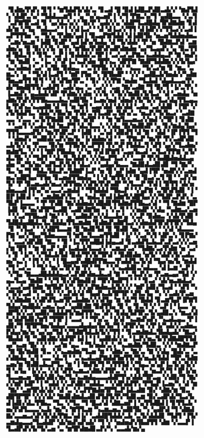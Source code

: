 ▝▊▟▆▞▛▟▚▝▊▜▝▝▆▜▟▟▜▞▟▞▃▝▊▃▟▝█▝▉▟▐▟█▃▛▟▉▃▟▞▞▝▆▟▜▟▚▝▟▟▛▃▚▞▝▜▟▟▃▃▆▜▝▝▄▝▚▞▄▃▅▛▐▝▞▜▝▛▇▃▚▞▜▝▄▟█▃▃▝▞▃▜▝▃▛▇▜▛▃▟▝▊▝▄▞▟▃▚▞▞▝▉▞▛▝▄▟▞▞▄▝▟▟▛▜▃▟█▟▄▜▛▟▇▟▆▝▊▟▟▞▆▝▞▜▄▝▚▟▃▃▞▝▐▝▞▟▐▃▞▝▝▟▝▟▐▃▞▞▜▜▝▟▐▟▛▞▞▜▜▃▞▞▃▟▐▃▛▜▜▜▅▝▃▝▜▞▄▝▛▟▇▞▄▟▐▝▉▃▄▛▇▜▟▟▝▟▐▟▉▜▙▝▅▃▅▜▟▟▅▟▅▃▝▃▆▞▅▃▆▝▐▟█▝▊▟▛▝▄▟▐▟▚▞▙▟▄▝▟▝▜▞▟▟▞▝▛▝▅▝█▟▇▃▛▟▝▃▆▟▅▞▄▝▉▝▉▞▞▞▙▝▄▜▚▝▆▜▙▞▛▟▛▟▚▟▛▟▆▟▅▝▄▞▜▃▄▟▚▝▄▝▉▃▜▜▟▝█▟▃▜▝▝▊▜▃▝▃▛▐▝▊▟▟▟▞▃▜▛▐▝▃▞▃▞▃▛▇▃▚▃▟▟▄▃▛▝▇▝▅▟▚▝▆▝▆▟▊▝▃▝▐▃▝▞▚▛▐▃▚▃▛▟▅▝█▜▚▃▝▟▛▛▇▝▇▟▛▜▟▟▇▞▞▞▙▜▄▞▚▃▚▟▅▟▝▃▞▝▄▜▙▝▉▟▄▃▝▝▃▜▜▜▙▝▞▟▞▝▚▃▃▝▜▞▃▞▆▝▊▝▆▃▝▃▆▃▚▝▄▝▝▜▞▟▐▃▟▜▝▝▆▛▐▜▅▝▚▝█▜▙▟▛▝▝▞▞▝▄▟█▃▙▜▅▟▞▞▚▟▆▜▅▃▅▜▜▝▊▜▝▝▟▝▟▜▅▜▛▃▝▝▊▞▝▞▞▛▇▝▅▟▅▝▜▃▙▟▝▟▄▟▃▃▄▜▚▟▞▜▅▟█▜▜▞▃▟▟▜▝▃▟▞▄▃▝▃▝▃▞▞▝▃▄▝▇▞▃▟▇▝▜▝▉▞▜▝▐▞▃▜▚▝▐▃▆▟▚▝▄▃▙▟▞▟▛▝▛▟▆▞▞▟▅▝▞▞▙▝▞▜▞▞▆▟▊▞▙▜▃▞▝▟▝▃▅▟▄▝▅▟▆▞▛▟▚▜▜▜▙▃▃▃▙▃▚▟▉▜▙▝▐▃▅▞▅▟▝▟▅▟▚▜▞▜▞▞▜▃▞▟▄▜▜▃▄▃▙▝▛▟▚▃▚▃▄▟▇▝▟▝▜▝▅▝▆▜▝▃▄▞▟▟▝▟▞▟▟▝▃▟▄▝▃▞▟▟▊▝▐▜▛▝▞▞▙▜▟▟▜▃▝▟▟▞▚▜▙▞▆▝▛▟▞▃▜▜▃▟▛▃▜▟▚▞▃▝▅▃▛▞▜▞▙▃▞▝▃▟▇▃▃▝▞▃▃▝▃▜▞▛▇▟█▝▚▜▙▝▅▜▛▝▝▝▆▝▆▜▃▃▅▃▞▞▅▟▝▞▜▛▐▝▊▟▇▝▝▃▄▜▝▞▃▟▃▜▟▝▆▃▛▜▝▟▃▜▃▃▚▝▞▟▄▝█▞▆▟▉▟▛▝▄▝▊▞▆▟▄▜▄▞▜▜▜▃▃▃▟▜▞▝▆▞▛▟▛▃▛▝▐▟▉▝▝▃▚▟▝▟▉▟▜▝▟▝▇▝▝▟▟▝▐▛▐▜▜▝▜▝▝▟▅▟▚▝▚▟▉▟▞▃▛▞▅▞▙▝▐▞▟▟▅▞▟▝▝▃▝▛▇▃▛▝▆▞▛▝▛▞▃▟▛▟█▃▙▜▞▞▄▝▛▃▃▝▉▞▆▝▜▜▙▜▞▃▛▜▜▝▛▞▚▛▐▜▟▟▃▜▝▟▜▝▄▞▞▜▃▟▅▞▆▟▆▜▃▝▞▝▐▝▇▛▐▜▙▟▄▝▞▝▅▝▛▟▐▛▇▜▝▃▄▞▙▃▟▝▃▜▃▞▛▛▇▝▄▜▞▟▃▜▙▝▞▝▜▟▜▝▝▟▃▜▃▜▟▟▚▝▞▞▆▃▛▜▃▞▞▝▃▃▛▝▛▞▙▟█▟▅▟▟▃▄▟▅▝▚▞▜▞▅▞▚▟▜▃▛▞▙▜▝▟▃▞▝▝▄▟▄▞▙▃▃▝▇▟▉▟▃▟▊▟▊▝▜▝▇▞▚▜▃▝▅▝▜▝▜▟▃▜▟▃▛▃▜▟▇▛▐▃▛▝▅▝█▝▄▛▐▟▆▝▄▟▐▜▛▝▅▟▛▞▞▃▅▟▅▃▚▟█▜▄▞▜▜▅▝▊▃▅▟▜▜▅▟▄▝▐▝▟▝▆▜▜▞▞▝█▝▉▃▞▃▜▝█▝▝▃▛▞▅▜▞▝▛▝▉▃▅▃▟▞▅▃▞▟▜▜▅▞▞▟▜▞▛▟▚▟▛▝▚▜▃▃▛▝▛▟▐▝▉▜▜▝▟▞▅▟▅▃▃▟▐▜▚▞▚▞▃▃▞▃▆▟▟▝▝▜▜▟▟▟▝▜▙▃▛▝▝▞▄▛▇▝▃▜▛▟▜▟▊▝▐▝▉▛▐▟▊▟▝▃▝▃▆▟▇▟▚▜▃▝▄▝▅▟▃▜▚▟▐▟▆▜▞▟█▜▄▞▞▞▜▟▛▃▛▟▚▝▃▜▙▛▐▃▃▃▝▝▛▝▛▟▉▝▇▞▟▟▅▟▞▟█▟▊▜▜▟▆▟▜▜▙▃▞▟▝▝▜▝▇▟▆▝█▛▐▟▊▝▛▝▅▞▟▜▛▜▃▟█▝▃▟▛▟▇▜▅▝▚▝▞▃▜▝▝▞▅▟▛▝▞▟▄▝▚▟▆▃▞▃▅▝▝▞▃▞▜▜▙▃▟▝▇▞▝▝▄▝▄▟▇▟▚▞▞▟▃▃▙▞▄▝▞▃▛▝▉▟▅▃▝▞▟▞▛▟▉▝▜▟█▟▄▟█▟▃▜▃▜▟▟▄▜▜▃▆▟▆▝▊▟▆▟▚▟▇▜▃▞▞▟▅▟▟▜▛▟▜▜▛▞▜▟▄▝▊▝▚▜▃▞▝▝▞▟█▜▃▃▆▝█▝▆▟▊▜▟▝▉▝▉▟▉▝▅▞▝▃▜▞▝▝▞▟▝▟▃▃▃▛▇▝▄▞▞▜▄▞▜▟▅▃▃▃▜▝▆▜▃▜▃▃▅▜▜▟▊▝▐▞▝▞▃▞▚▜▝▟▛▃▚▝▊▛▇▞▚▝▃▃▞▟▛▟▉▝▇▃▝▝▉▝▐▃▜▜▚▟█▟▐▟▄▃▟▝▊▃▟▟▜▃▙▃▛▃▛▃▞▞▞▃▅▞▆▝█▜▝▝▆▝▊▃▛▝▄▛▐▃▟▃▙▜▃▃▞▞▝▃▆▃▛▃▞▝▜▟▇▞▃▞▛▟▆▝▅▝▃▞▚▝▊▝▐▞▚▝▞▜▟▃▙▜▟▝▉▟▞▜▚▜▞▜▛▟▝▝▉▟▉▟▅▝▅▜▞▝▟▟▚▜▞▃▟▃▅▞▚▃▚▝▐▜▝▞▚▝▐▝█▃▄▟▚▟█▟▛▛▇▃▃▜▚▟▟▜▃▜▞▟▝▜▄▞▅▞▙▝▆▟▟▞▜▝▃▞▃▝▝▜▞▝▆▞▃▜▛▞▆▝▛▞▝▜▃▝▝▞▚▃▟▟▊▃▚▟▃▃▝▟▐▃▆▝▃▛▐▝▞▜▄▝▇▃▃▟█▟▟▟▄▃▞▃▛▟▛▟▅▃▙▃▟▝▇▝▝▃▜▃▛▞▄▝▛▃▅▃▄▞▜▟▝▞▄▃▜▃▄▝▆▟▇▝▝▞▜▝▊▞▟▜▅▟▊▟▝▜▛▞▙▟▛▜▝▝▝▝▊▃▞▝▟▞▅▃▆▟▃▞▞▃▃▞▄▟▜▟▆▝▇▜▙▛▐▞▚▝▛▞▄▛▇▟▅▃▙▜▞▞▞▝▆▛▐▟▊▞▜▃▟▝▝▟▜▝▚▞▜▞▛▃▟▝▚▝▚▟▞▝▞▃▛▟▞▟▝▜▄▟▚▃▙▜▛▜▛▝▟▜▃▜▄▝▚▝▞▃▟▞▛▃▅▝▞▟▆▟▆▝▞▟▛▟▜▃▅▜▛▃▙▟▆▞▞▞▟▜▄▝▆▝▟▞▜▝█▟▟▝▊▃▆▜▄▛▐▛▇▜▜▟▄▞▅▟█▟▞▃▅▃▚▃▞▝▄▟▉▟▇▝▉▟▜▜▄▝▉▝▄▝▊▃▜▝▞▝▃▛▐▝▐▃▃▝▄▟▛▜▞▞▃▞▄▟▉▞▜▟▟▟▜▞▆▟▜▜▚▃▝▟▚▝▊▟▄▜▟▜▛▃▜▞▄▟▉▃▚▝▆▃▞▟▚▞▟▟▜▟▊▞▆▜▝▜▜▛▐▝▃▃▞▝▝▜▚▞▃▝▐▞▟▝▚▃▆▟▚▟▚▝▚▃▟▃▄▃▝▛▐▟▊▞▜▝█▜▛▜▅▞▙▟▄▞▃▃▃▟▄▟▄▞▙▞▙▞▜▝▟▜▛▞▅▝▞▛▐▞▚▟▞▞▃▟▅▃▛▟▄▞▆▞▅▝▄▞▄▞▜▟▝▞▜▟▇▜▟▃▙▜▞▞▜▜▝▝▊▃▆▟▆▟▃▜▙▟▄▟▞▝▇▃▞▜▙▟▟▝▊▝▚▟▊▟▇▞▟▟▜▛▐▟▐▝▐▝▄▟▉▟▞▞▄▝▐▃▛▞▅▃▜▞▛▟▇▟█▜▜▟▄▞▚▃▅▝█▞▝▞▝▝▃▞▆▝▄▃▝▝▜▞▅▟▞▃▚▝▚▃▆▟▇▞▜▟▉▃▝▞▞▝▆▟▇▃▛▝▇▝█▞▆▟▉▝▊▃▝▞▚▃▅▟▆▞▜▃▅▝▆▝▝▟▆▞▃▝▇▞▃▝▇▝▞▟▄▝█▟▞▃▝▃▞▟▇▟▄▝▄▜▝▃▃▝▟▃▜▝▝▃▚▃▟▃▄▛▇▟▟▜▅▜▜▞▜▞▅▃▙▜▟▟▝▜▛▃▜▟▆▃▅▞▆▝▉▟▉▃▙▃▛▜▃▝▆▝▐▝▇▟▜▞▜▝▚▜▜▜▟▝▞▜▄▃▚▞▄▛▐▃▜▞▄▜▞▞▜▝▄▜▄▝▐▞▞▃▝▞▟▝▟▜▚▃▆▃▞▟▇▞▟▜▛▃▝▞▝▝█▝▄▝▅▃▛▞▜▝▐▛▐▞▅▜▃▃▅▃▅▝█▟▞▟▊▞▆▞▜▃▚▃▆▟▄▃▃▃▟▟▛▜▚▞▟▟▞▜▛▃▄▝▞▟▉▞▜▝▇▞▞▞▆▛▐▟▛▝▐▝▚▟▟▝▞▃▛▟▉▞▚▟▟▃▝▝▞▟▛▟▟▜▚▝▛▜▄▛▐▃▅▞▚▝▟▝▆▝▇▞▝▃▆▜▛▟▞▟▞▝▟▝▃▝▞▃▛▛▇▟▅▜▛▜▃▛▐▟▃▟▇▝▉▞▝▟▇▞▆▝▉▃▝▟█▜▛▜▛▝▞▞▞▟▞▝▇▟▊▟▆▟▃▟▊▟▜▟▜▞▛▞▜▟▊▃▆▝▉▞▃▟▛▟▞▜▃▞▙▟▐▟▊▞▟▃▜▜▙▃▝▜▃▝▞▜▃▝▜▝█▃▞▟▝▟▇▃▅▛▐▝▄▜▜▟█▟▐▝▊▜▜▃▙▝▅▞▛▟▜▃▃▃▚▃▙▝▆▞▚▝▇▜▜▃▆▝▚▃▆▃▅▃▚▟▉▜▙▝▚▝▄▟▛▟▝▜▝▟▇▟▇▞▃▃▅▃▞▟▚▜▞▟▞▛▇▃▚▟▐▞▝▃▟▟█▜▟▟▞▃▙▝▃▜▞▟▟▟▊▝▜▟▜▝▐▜▞▃▆▟▄▃▃▞▜▃▟▟▛▝▟▞▆▟▚▟▚▟▞▝▜▝▞▝▅▟▅▟▚▜▙▟▜▜▝▟▆▝▞▃▃▛▐▜▃▟▛▟▚▜▞▜▞▃▅▝▃▝▆▜▛▟▆▟▊▃▛▞▚▝▃▃▟▞▆▞▄
